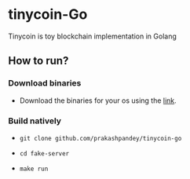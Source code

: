 # tinycoin-Go

Tinycoin is toy blockchain implementation in Golang

## How to run?

### Download binaries

- Download the binaries for your os using the [link](https://github.com/prakashpandey/tinycoin-go/tree/master/target).

### Build natively

- `git clone github.com/prakashpandey/tinycoin-go`

- `cd fake-server`

- `make run`


